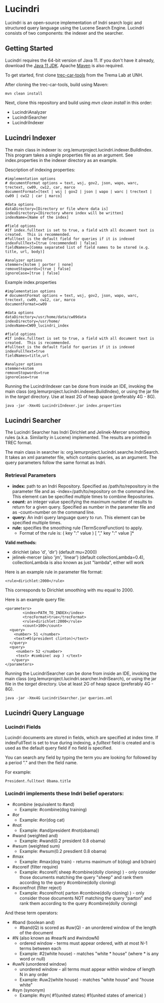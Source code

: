 Lucindri
========

Lucindri is an open-source implementation of Indri search logic and structured query language using the Lucene Search Engine.  Lucindri consists of two components: the indexer and the searcher.

## Getting Started
Lucindri requires the 64-bit version of Java 11.  If you don't have it already, download the [Java 11 JDK](https://www.oracle.com/technetwork/java/javase/downloads/jdk11-downloads-5066655.html). Apache [Maven](https://maven.apache.org/download.cgi) is also required.

To get started, first clone [trec-car-tools](https://github.com/TREMA-UNH/trec-car-tools-java) from the Trema Lab at UNH.  

After cloning the trec-car-tools, build using Maven:
```
mvn clean install
```
Next, clone this repository and build using *mvn clean install* in this order:
+ LucindriAnalyzer
+ LucindriSearcher
+ LucindriIndexer


## Lucindri Indexer
The main class in indexer is: org.lemurproject.lucindri.indexer.BuildIndex.  This program takes a single properties file as an argument.  See index.properties in the indexer directory as an example.

Description of indexing properties:
```
#implementation options
# documentFormat options = text, wsj, gov2, json, wapo, warc, trectext, cw09, cw12, car, marco
documentFormat=[text | wsj | gov2 | json | wapo | warc | trectext | cw09 | cw12 | car | marco]

#data options
dataDirectory=[Directory or file where data is] 
indexDirectory=[Directory where index will be written]
indexName=[Name of the index]

#field options
#If index.fulltext is set to true, a field with all document text is created.  This is recommended.
#fulltext is the default field for queries if it is indexed
indexFullText=[true (recommended) | false]
fieldNames=[Comma separated list of field names to be stored (e.g. title, url, body)]

#analyzer options
stemmer=[kstem | porter | none]
removeStopwords=[true | false]
ignoreCase=[true | false]
```

Example index.properties
```
#implementation options
# documentFormat options = text, wsj, gov2, json, wapo, warc, trectext, cw09, cw12, car, marco
documentFormat=cw09

#data options
dataDirectory=/usr/home/data/cw09data
indexDirectory=/usr/home/
indexName=CW09_lucindri_index

#field options
#If index.fulltext is set to true, a field with all document text is created.  This is recommended.
#fulltext is the default field for queries if it is indexed
indexFullText=true
fieldNames=title,url

#analyzer options
stemmer=kstem
removeStopwords=true
ignoreCase=true
```

Running the LucindriIndexer can be done from inside an IDE, invoking the main class (org.lemurproject.lucindri.indexer.BuildIndex), or using the jar file in the *target* directory.  Use at least 2G of heap space (preferably 4G - 8G).
```
java -jar -Xmx4G LucindriIndexer.jar index.properties
```

## Lucindri Searcher
The Lucindri Searcher has Indri Dirichlet and Jelinek-Mercer smoothing rules (a.k.a. Similarity in Lucene) implemented.  The results are printed in TREC format.

The main class in searcher is: org.lemurproject.lucindri.searche.IndriSearch.  It takes an xml parameter file, which contains queries, as an argument.  The query parameters follow the same format as Indri.  

### Retrieval Parameters
+ **index:** path to an Indri Repository. Specified as <index>/path/to/repository</index> in the parameter file and as -index=/path/to/repository on the command line. This element can be specified multiple times to combine Repositories.
+ **count:** an integer value specifying the maximum number of results to return for a given query. Specified as <count>number</count> in the parameter file and as -count=number on the command line.
+ **query:** An indri query language query to run. This element can be specified multiple times.
+ **rule:** specifies the smoothing rule (TermScoreFunction) to apply.
  + Format of the rule is: ( key ":" value ) [ "," key ":" value ]*

**Valid methods:**
+ dirichlet
(also 'd', 'dir') (default mu=2000)
+ jelinek-mercer
(also 'jm', 'linear') (default collectionLambda=0.4), collectionLambda is also known as just "lambda", either will work

Here is an example rule  in parameter file format:
```
<rule>dirichlet:2000</rule>
```

This corresponds to Dirichlet smoothing with mu equal to 2000.

Here is an example query file:
```
<parameters>
        <index>PATH_TO_INDEX</index>
        <trecFormat>true</trecFormat>
        <rule>dirichlet:2000</rule>
        <count>100</count>
  <query>
    <number> 51 </number>
    <text>#5(president clinton)</text>
  </query>
  <query>
     <number> 52 </number>
     <text> #combine( avp ) </text>
   </query>
</parameters>
```

Running the LucindriSearcher can be done from inside an IDE, invoking the main class (org.lemurproject.lucindri.searcher.IndriSearch), or using the jar file in the *target* directory.  Use at least 2G of heap space (preferably 4G - 8G).
```
java -jar -Xmx4G LucindriSearcher.jar queries.xml
```

## Lucindri Query Language

### Lucindri Fields
Lucindri documents are stored in fields, which are specified at index time.  If indexFullText is set to true during indexing, a *fulltext* field is created and is used as the default query field if no field is specified.

You can search any field by typing the term you are looking for followed by a period "." and then the field name.

For example:
```
President.fulltext Obama.title
```

### Lucindri implements these Indri belief operators:
+ #combine (equivalent to #and)
  + Example: #combine(dog training)
+ #or
  + Example: #or(dog cat)
+ #not
  + Example: #and(president #not(obama))
+ #wand (weighted and)
  + Example: #wand(0.2 president 0.8 obama)
+ #wsum (weighted sum)
  + Example: #wsum(0.2 presdient 0.8 obama)
+ #max
  + Example: #max(dog train) - returns maximum of b(dog) and b(train)
+ #scoreif (filter require)
  + Example: #scoreif( sheep #combine(dolly cloning) ) - only consider those documents matching the query "sheep" and rank them according to the query #combine(dolly cloning)
+ #scoreifnot (filter reject)
  + Example: #scoreifnot( parton #combine(dolly cloning) ) - only consider those documents NOT matching the query "parton" and rank them according to the query #combine(dolly cloning)

And these term operators:
+ #band (boolean and)
  + #band(Q) is scored as #uw(Q) - an unordered window of the length of the document
+ #N (also known as #nearN and #windowN)
  + ordered window - terms must appear ordered, with at most N-1 terms between each
  + Example: #2(white house) - matches "white * house" (where * is any word or null)
+ #uwN (unordered window)
  + unordered window - all terms must appear within window of length N in any order
  + Example: #uw2(white house) - matches "white house" and "house white"
+ #syn (synonym)
  + Example: #syn( #1(united states) #1(united states of america) )
